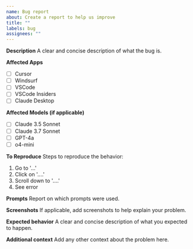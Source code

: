 ```yaml
---
name: Bug report
about: Create a report to help us improve
title: ""
labels: bug
assignees: ""
---
```


**Description**
A clear and concise description of what the bug is.

**Affected Apps**

- [ ] Cursor
- [ ] Windsurf
- [ ] VSCode
- [ ] VSCode Insiders
- [ ] Claude Desktop

**Affected Models (if applicable)**

- [ ] Claude 3.5 Sonnet
- [ ] Claude 3.7 Sonnet
- [ ] GPT-4a
- [ ] o4-mini

**To Reproduce**
Steps to reproduce the behavior:

1. Go to '...'
2. Click on '....'
3. Scroll down to '....'
4. See error

**Prompts**
Report on which prompts were used.

**Screenshots**
If applicable, add screenshots to help explain your problem.

**Expected behavior**
A clear and concise description of what you expected to happen.

**Additional context**
Add any other context about the problem here.
